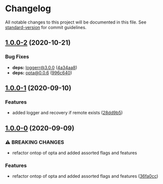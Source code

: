 # Changelog

All notable changes to this project will be documented in this file. See [standard-version](https://github.com/conventional-changelog/standard-version) for commit guidelines.

## [1.0.0-2](https://github.com/wesleytodd/create-git/compare/v1.0.0-1...v1.0.0-2) (2020-10-21)


### Bug Fixes

* **deps:** loggerr@3.0.0 ([4a34aa8](https://github.com/wesleytodd/create-git/commit/4a34aa8afc5275c515516d5a956984aacccf8260))
* **deps:** opta@0.0.6 ([996c640](https://github.com/wesleytodd/create-git/commit/996c640d339aec2040b44badbe8a2ff4b4f01dd9))

## [1.0.0-1](https://github.com/wesleytodd/create-git/compare/v1.0.0-0...v1.0.0-1) (2020-09-10)


### Features

* added logger and recovery if remote exists ([28dd9b5](https://github.com/wesleytodd/create-git/commit/28dd9b563930185f9e6d6a9c7eeee09979c7ad74))

## [1.0.0-0](https://github.com/wesleytodd/create-git/compare/v0.1.0...v1.0.0-0) (2020-09-09)


### ⚠ BREAKING CHANGES

* refactor ontop of opta and added assorted flags and features

### Features

* refactor ontop of opta and added assorted flags and features ([36fa0cc](https://github.com/wesleytodd/create-git/commit/36fa0cc007984333770a6f8af87c27a4fc389504))
